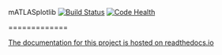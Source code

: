 mATLASplotlib [![Build Status](https://travis-ci.org/jemrobinson/mATLASplotlib.svg?branch=master)](https://travis-ci.org/jemrobinson/mATLASplotlib) [![Code Health](https://landscape.io/github/jemrobinson/mATLASplotlib/master/landscape.svg?style=flat)](https://landscape.io/github/jemrobinson/mATLASplotlib/master)

=============

[The documentation for this project is hosted on readthedocs.io](https://matlasplotlib.readthedocs.io/en/latest/)